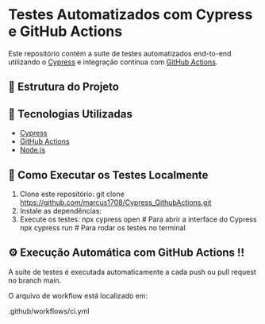 # Testes Automatizados com Cypress e GitHub Actions

Este repositório contém a suíte de testes automatizados end-to-end utilizando o [Cypress](https://www.cypress.io/) e integração contínua com [GitHub Actions](https://github.com/features/actions).

## 📂 Estrutura do Projeto

## 🚀 Tecnologias Utilizadas

- [Cypress](https://docs.cypress.io/)
- [GitHub Actions](https://docs.github.com/actions)
- [Node.js](https://nodejs.org/)

## 🧪 Como Executar os Testes Localmente

1. Clone este repositório: git clone https://github.com/marcus1708/Cypress_GithubActions.git
2. Instale as dependências:
3. Execute os testes:
  npx cypress open     # Para abrir a interface do Cypress
  npx cypress run      # Para rodar os testes no terminal

## ⚙️ Execução Automática com GitHub Actions !!

A suíte de testes é executada automaticamente a cada push ou pull request no branch main.

O arquivo de workflow está localizado em:

.github/workflows/ci.yml
